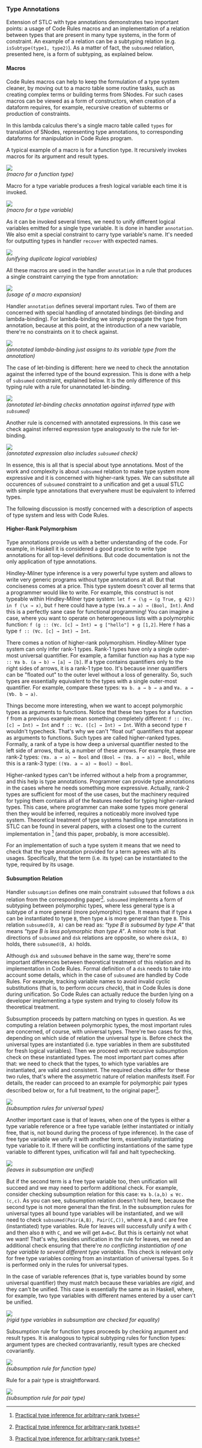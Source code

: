 ### Type Annotations

Extension of STLC with type annotations demonstrates two important points: a usage of Code Rules macros and an implementation of a relation between types that are present in many type systems, in the form of constraint. An example of a relation can be a subtyping relation (e.g. `isSubtype(type1, type2)`). As a matter of fact, the `subsumed` relation, presented here, is a form of subtyping, as explained below.


#### Macros

Code Rules macros can help to keep the formulation of a type system cleaner, by moving out to a macro table some routine tasks, such as creating complex terms or building terms from SNodes.
For such cases macros can be viewed as a form of constructors, when creation of a dataform requires, for example, recursive creation of subterms or production of constraints.

In this lambda calculus there's a single macro table called `types` for translation of SNodes, representing type annotations, to corresponding dataforms for manipulation in Code Rules program.

A typical example of a macro is for a function type. It recursively invokes macros for its argument and result types.

![](img/macro_Fun.png)  
_(macro for a function type)_

Macro for a type variable produces a fresh logical variable each time it is invoked.

![](img/macro_Var.png)  
_(macro for a type variable)_

As it can be invoked several times, we need to unify different logical variables emitted for a single type variable.
It is done in handler `annotation`.
We also emit a special constraint to carry type variable's name.
It's needed for outputting types in handler `recover` with expected names.

![](img/varTypeDuplicate.png)  
_(unifying duplicate logical variables)_

All these macros are used in the handler `annotation` in a rule that produces a single constraint carrying the type from annotation:

![](img/getType.png)  
_(usage of a macro expansion)_
<!-- _usage macro expansion for translating type SNode_ -->

Handler `annotation` defines several important rules.
Two of them are concerned with special handling of annotated bindings (let-binding and lambda-binding).
For lambda-binding we simply propagate the type from annotation, because at this point, at the introduction of a new variable, there're no constraints on it to check against.

![](img/typeOf_LamVarBind_anno.png)  
_(annotated lambda-binding just assigns to its variable type from the annotation)_

The case of let-binding is different: here we need to check the annotation against the inferred type of the bound expression. This is done with a help of `subsumed` constraint, explained below. It is the only difference of this typing rule with a rule for unannotated let-binding.

![](img/typeOf_LetVarBind_anno.png)  
_(annotated let-binding checks annotation against inferred type with `subsumed`)_

Another rule is concerned with annotated expressions.
In this case we check against inferred expression type analogously to the rule for let-binding.

![](img/typeOf_AnnExpr.png)  
_(annotated expression also includes `subsumed` check)_

In essence, this is all that is special about type annotations.
Most of the work and complexity is about `subsumed` relation to make type system more expressive and it is concerned with higher-rank types.
We can substitute all occurences of `subsumed` constraint to a unification and get a usual STLC with simple type annotations that everywhere must be equivalent to inferred types.

The following discussion is mostly concerned with a description of aspects of type system and less with Code Rules.


#### Higher-Rank Polymorphism

Type annotations provide us with a better understanding of the code.
For example, in Haskell it is considered a good practice to write type annotations for all top-level definitions.
But code documentation is not the only application of type annotations.

Hindley-Milner type inference is a very powerful type system and allows to write very generic programs without type annotations at all.
But that conciseness comes at a price. This type system doesn't cover all terms that a programmer <!-- (even a sane programmer) --> would like to write.
For example, this construct is not typeable within Hindley-Milner type system: `let f = (\g → (g True, g 42)) in f (\x → x)`, but `f` here could have a type `(∀a.a → a) → (Bool, Int)`.
And this is a perfectly sane case for functional programming!
You can imagine a case, where you want to operate on heterogeneous lists with a polymorphic function: `f (g :: (∀c. [c] → Int) = g ["hello"] + g [1,2]`. Here `f` has a type `f :: (∀c. [c] → Int) → Int`.

There comes a notion of higher-rank polymorphism.
Hindley-Milner type system can only infer rank-1 types.
Rank-1 types have only a single outer-most universal quantifier.
For example, a familiar function `map` has a type `map :: ∀a b. (a → b) → [a] → [b]`.
If a type contains quantifiers only to the right sides of arrows, it is a rank-1 type too.
It's because inner quantifiers can be "floated out" to the outer level without a loss of generality.
So, such types are essentially equivalent to the types with a single outer-most quantifier.
For example, compare these types: `∀a b. a → b → a` and `∀a. a → (∀b. b → a)`.

Things become more interesting, when we want to accept polymorphic types as arguments to functions.
Notice that these two types for a function `f` from a previous example mean something completely different:
`f :: (∀c. [c] → Int) → Int` and `f :: ∀c. ([c] → Int) → Int`.
With a second type `f` wouldn't typecheck.
That's why we can't "float out" quantifiers that appear as arguments to functions.
Such types are called higher-ranked types.
Formally, a rank of a type is how deep a universal quantifier nested to the left side of arrows, that is, a number of these arrows.
For example, these are rank-2 types: `(∀a. a → a) → Bool` and `(Bool → (∀a. a → a)) → Bool`, while this is a rank-3 type: `((∀a. a → a) → Bool) → Bool`.

Higher-ranked types can't be inferred without a help from a programmer, and this help is type annotations.
Programmer can provide type annotations in the cases where he needs something more expressive.
Actually, rank-2 types are sufficient for most of the use cases, but the machinery required for typing them contains all of the features needed for typing higher-ranked types.
This case, where programmer can make some types more general then they would be inferred, requires a noticeably more involved type system.
Theoretical treatment of type systems handling type annotations in STLC can be found in several papers, with a closest one to the current implementation in [^spjones2007] (and this paper, probably, is more accessible).

For an implementation of such a type system it means that we need to check that the type annotation provided for a term agrees with all its usages.
Specifically, that the term (i.e. its type) can be instantiated to the type, required by its usage.


#### Subsumption Relation

Handler `subsumption` defines one main constraint `subsumed` that follows a `dsk` relation from the corresponding paper[^spjones2007].
`subsumed` implements a form of subtyping between polymorphic types, where less general type is a subtype of a more general (more polymorphic) type.
It means that if type `A` can be instantiated to type `B`, then type `A` is more general than type `B`.
This relation `subsumed(B, A)` can be read as: _“type B is subsumed by type A”_  that means _“type B is less polymorphic than type A”_.
A minor note is that directions of `subsumed` and `dsk` relations are opposite, so where `dsk(A, B)` holds, there `subsumed(B, A)` holds.

Although `dsk` and `subsumed` behave in the same way, there're some important differences between theoretical treatment of this relation and its implementation in Code Rules.
Formal definition of a `dsk` needs to take into account some details, which in the case of `subsumed` are handled by Code Rules.
For example, tracking variable names to avoid invalid cyclic substitutions (that is, to perform _occurs check_), that in Code Rules is done during unification.  <!-- **TODO** something else? -->
So Code Rules can actually reduce the burden lying on a developer implementing a type system and trying to closely follow its theoretical treatment.

Subsumption proceeds by pattern matching on types in question.
As we computing a relation between polymorphic types, the most important rules are concerned, of course, with universal types.
There're two cases for this, depending on which side of relation the universal type is.
Before check the universal types are instantiated (i.e. type variables in them are substituted for fresh logical variables).
Then we proceed with recursive subsumption check on these instantiated types.
The most important part comes after that: we need to check that the types, to which type variables are instantiated, are valid and consistent.
The required checks differ for these two rules, that's where the assymetric nature of relation manifests itself.
For details, the reader can proceed to an example for polymorphic pair types described below or, for a full treatment, to the original paper[^spjones2007].

![](img/subsumption_Forall.png)  
_(subsumption rules for universal types)_


Another important case is that of leaves, when one of the types is either a type variable reference or a free type variable (either instantiated or initially free, that is, not bound during the process of type inference).
In the case of free type variable we unify it with another term, essentially instantiating type variable to it.
If there will be conflicting instantiations of the same type variable to different types, unification will fail and halt typechecking.

![](img/subsumption_leaves.png)  
_(leaves in subsumption are unified)_

But if the second term is a free type variable too, then unification will succeed and we may need to perform additional check.
For example, consider checking subsumption relation for this case: `∀a b.(a,b) ≤ ∀c.(c,c)`.
As you can see, subsumption relation doesn't hold here, because the second type is not more general than the first.
In the subsumption rules for universal types all bound type variables will be instantiated, and we will need to check `subsumed(Pair(A,B), Pair(C,C))`, where `A`, `B` and `C` are free (instantiated) type variables.
Rule for leaves will successfully unify `A` with `C` and then also `B` with `C`, and we will get `A=B=C`.
But this is certainly not what we want!
That's why, besides unification in the rule for leaves, we need an additional check ensuring that there're _no conflicting instantiation of one type variable to several different type variables_.
This check is relevant only for free type variables coming from an instantiation of universal types.
So it is performed only in the rules for universal types.

In the case of variable references (that is, type variables bound by some universal quantifier) they must match because these variables are _rigid_, and they can't be unified. This case is essentially the same as in Haskell, where, for example, two type variables with different names entered by a user can't be unified.

![](img/subsumption_leaves_rigid.png)  
_(rigid type variables in subsumption are checked for equality)_
    <!-- TODO example from haskell? from here? -->

Subsumption rule for function types proceeds by checking argument and result types.
It is analogous to typical subtyping rules for function types: argument types are checked contravariantly, result types are checked covariantly.

![](img/subsumption_Fun.png)  
_(subsumption rule for function type)_

Rule for a pair type is straightforward.

![](img/subsumption_Pair.png)  
_(subsumption rule for pair type)_



<!-- [^odersky1996] -->
[^spjones2007]: [Practical type inference for arbitrary-rank types](https://www.microsoft.com/en-us/research/wp-content/uploads/2016/02/putting.pdf)
